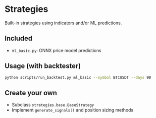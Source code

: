 # Strategies

Built-in strategies using indicators and/or ML predictions.

## Included
- `ml_basic.py`: ONNX price model predictions

## Usage (with backtester)
```bash
python scripts/run_backtest.py ml_basic --symbol BTCUSDT --days 90
```

## Create your own
- Subclass `strategies.base.BaseStrategy`
- Implement `generate_signals()` and position sizing methods